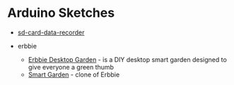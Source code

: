# Arduino Sketches

* [sd-card-data-recorder](http://sgprojects.co.in/index.php/projects/arduino/sd-card-data-recorder?showall=1&limitstart=)

* erbbie
  * [Erbbie Desktop Garden](http://www.instructables.com/id/Erbbie-Desktop-Smart-Garden/?ALLSTEPS) - is a DIY desktop smart garden designed to give everyone a green thumb
  * [Smart Garden](http://www.instructables.com/id/Smart-Garden-1/?ALLSTEPS) - clone of Erbbie
